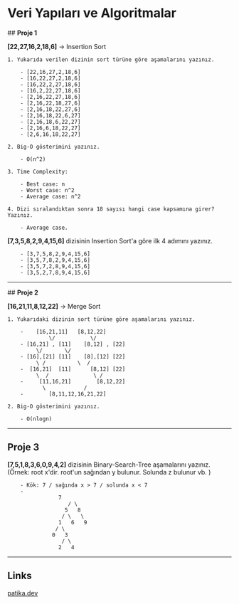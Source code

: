 # Veri Yapıları ve Algoritmalar

## **Proje 1**

**[22,27,16,2,18,6]** -> Insertion Sort

	1. Yukarıda verilen dizinin sort türüne göre aşamalarını yazınız.
		
		- [22,16,27,2,18,6]
		- [16,22,27,2,18,6]
		- [16,22,2,27,18,6]
		- [16,2,22,27,18,6]
		- [2,16,22,27,18,6]
		- [2,16,22,18,27,6]
		- [2,16,18,22,27,6]
		- [2,16,18,22,6,27]
		- [2,16,18,6,22,27]
		- [2,16,6,18,22,27]
		- [2,6,16,18,22,27]
		
	2. Big-O gösterimini yazınız.
	
		- O(n^2)
		
	3. Time Complexity:
		
		- Best case: n
		- Worst case: n^2
		- Average case: n^2
		
	4. Dizi sıralandıktan sonra 18 sayısı hangi case kapsamına girer? Yazınız.
	
		- Average case.
	
**[7,3,5,8,2,9,4,15,6]** dizisinin Insertion Sort'a göre ilk 4 adımını yazınız.

		- [3,7,5,8,2,9,4,15,6]
		- [3,5,7,8,2,9,4,15,6]
		- [3,5,7,2,8,9,4,15,6]
		- [3,5,2,7,8,9,4,15,6]

---

## **Proje 2**

**[16,21,11,8,12,22]** -> Merge Sort
	
	1. Yukarıdaki dizinin sort türüne göre aşamalarını yazınız.
		
		-    [16,21,11]	  [8,12,22]
		         \/		      \/
		- [16,21] , [11]	[8,12] , [22]
		     \/		  \/
		- [16],[21] [11]	[8],[12] [22]
		     \ /		  \  /
		-  [16,21]  [11]	  [8,12] [22]
			 \  /		       \ /
		-     [11,16,21]	    [8,12,22]
			   \			/
		-	     [8,11,12,16,21,22]
		
	2. Big-O gösterimini yazınız.
		
		- O(nlogn)
---

## **Proje 3**

**[7,5,1,8,3,6,0,9,4,2]** dizisinin Binary-Search-Tree aşamalarını yazınız.
(Örnek: root x'dir. root'un sağından y bulunur. Solunda z bulunur vb. )

		- Kök: 7 / sağında x > 7 / solunda x < 7
		- 	
					7
				       / \
				      5   8
				     / \   \ 
				    1	6   9
				   / \
				  0   3
				     / \
				    2   4
		      
---

## **Links**

[patika.dev](www.patika.dev)
